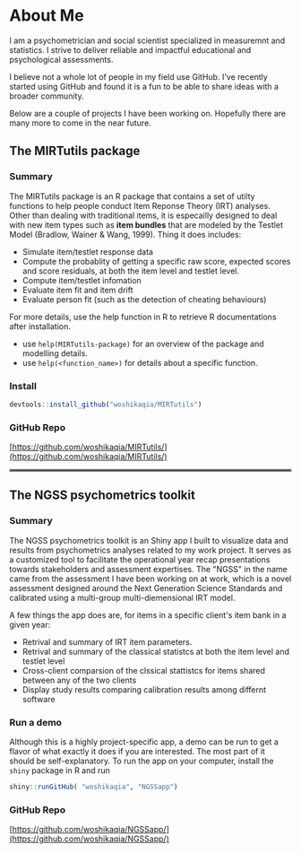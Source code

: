 # About Me

I am a psychometrician and social scientist specialized in measuremnt and statistics. I strive to deliver reliable and impactful educational and psychological assessments. 

I believe not a whole lot of people in my field use GitHub. I've recently started using GitHub and found it is a fun to be able to share ideas with a broader community. 

Below are a couple of projects I have been working on. Hopefully there are many more to come in the near future.

## The MIRTutils package
### Summary
The MIRTutils package is an R package that contains a set of utilty functions to help people conduct Item Reponse Theory (IRT) analyses. Other than dealing with traditional items, it is especailly designed to deal with new item types such as **item bundles** that are modeled by the Testlet Model (Bradlow, Wainer & Wang, 1999). Thing it does includes:
* Simulate item/testlet response data 
* Compute the probablity of getting a specific raw score, expected scores and score residuals, at both the item level and testlet level. 
* Compute item/testlet infomation 
* Evaluate item fit and item drift
* Evaluate person fit (such as the detection of cheating behaviours)

For more details, use the help function in R to retrieve R documentations after installation.
* use `help(MIRTutils-package)` for an overview of the package and modelling details.
* use `help(<function_name>)` for details about a specific function.

### Install
```r
devtools::install_github("woshikaqia/MIRTutils")
```
### GitHub Repo
[https://github.com/woshikaqia/MIRTutils/](https://github.com/woshikaqia/MIRTutils/)

<hr style="border:2px solid gray">

## The NGSS psychometrics toolkit
### Summary
The NGSS psychometrics toolkit is an Shiny app I built to visualize data and results from psychometrics analyses related to my work project. It serves as a customized tool to facilitate the operational year recap presentations towards stakeholders and assessment expertises. The "NGSS" in the name came from the assessment I have been working on at work, which is a novel assessment designed around the Next Generation Science Standards and calibrated using a multi-group multi-diemensional IRT model. 

A few things the app does are, for items in a specific client's item bank in a given year:
* Retrival and summary of IRT item parameters.
* Retrival and summary of the classical statistcs at both the item level and testlet level
* Cross-client comparsion of the clssical stattistcs for items shared between any of the two clients 
* Display study results comparing calibration results among differnt software

### Run a demo
Although this is a highly project-specific app, a demo can be run to get a flavor of what exactly it does if you are interested. The most part of it should be self-explanatory.
To run the app on your computer, install the `shiny` package in R and run
```r
shiny::runGitHub( "woshikaqia", "NGSSapp")
```
### GitHub Repo
[https://github.com/woshikaqia/NGSSapp/](https://github.com/woshikaqia/NGSSapp/)
